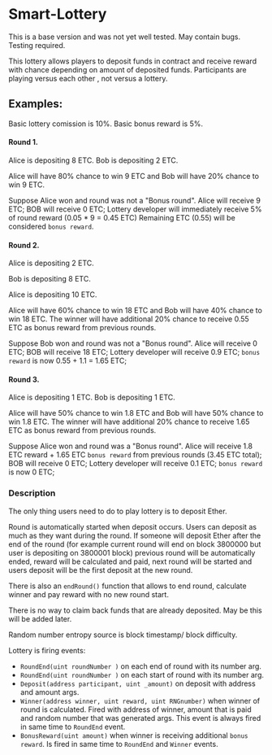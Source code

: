 # Smart-Lottery

This is a base version and was not yet well tested. May contain bugs. Testing required.

This lottery allows players to deposit funds in contract and receive reward with chance depending on amount of deposited funds. Participants are playing versus each other , not versus a lottery.

## Examples:

Basic lottery comission is 10%. Basic bonus reward is 5%.
#### Round 1.
Alice is depositing 8 ETC.
Bob is depositing 2 ETC.

Alice will have 80% chance to win 9 ETC and Bob will have 20% chance to win 9 ETC.

Suppose Alice won and round was not a "Bonus round".
Alice will receive 9 ETC;
BOB will receive 0 ETC;
Lottery developer will immediately receive 5% of round reward (0.05 * 9 = 0.45 ETC)
Remaining ETC (0.55) will be considered `bonus reward`.

#### Round 2.

Alice is depositing 2 ETC.

Bob is depositing 8 ETC.

Alice is depositing 10 ETC.

Alice will have 60% chance to win 18 ETC and Bob will have 40% chance to win 18 ETC.
The winner will have additional 20% chance to receive 0.55 ETC as bonus reward from previous rounds.

Suppose Bob won and round was not a "Bonus round".
Alice will receive 0 ETC;
BOB will receive 18 ETC;
Lottery developer will receive 0.9 ETC;
`bonus reward` is now 0.55 + 1.1 = 1.65 ETC;

#### Round 3.
Alice is depositing 1 ETC.
Bob is depositing 1 ETC.

Alice will have 50% chance to win 1.8 ETC and Bob will have 50% chance to win 1.8 ETC.
The winner will have additional 20% chance to receive 1.65 ETC as bonus reward from previous rounds.

Suppose Alice won and round was a "Bonus round".
Alice will receive 1.8 ETC reward + 1.65 ETC `bonus reward` from previous rounds (3.45 ETC total);
BOB will receive 0 ETC;
Lottery developer will receive 0.1 ETC;
`bonus reward` is now 0 ETC;

### Description

The only thing users need to do to play lottery is to deposit Ether.

Round is automatically started when deposit occurs. Users can deposit as much as they want during the round. If someone will deposit Ether after the end of the round (for example current round will end on block 3800000 but user is depositing on 3800001 block) previous round will be automatically ended, reward will be calculated and paid, next round will be started and users deposit will be the first deposit at the new round.

There is also an `endRound()` function that allows to end round, calculate winner and pay reward with no new round start.

There is no way to claim back funds that are already deposited. May be this will be added later.

Random number entropy source is block timestamp/ block difficulty.

Lottery is firing events:
 - `RoundEnd(uint roundNumber )` on each end of round with its number arg.
 - `RoundEnd(uint roundNumber )` on each start of round with its number arg.
 - `Deposit(address participant, uint _amount)` on deposit with address and amount args.
 - `Winner(address winner, uint reward, uint RNGnumber)` when winner of round is calculated. Fired with address of winner, amount that is paid and random number that was generated args. This event is always fired in same time to `RoundEnd` event.
 - `BonusReward(uint amount)` when winner is receiving additional `bonus reward`. Is fired in same time to `RoundEnd` and `Winner` events.

